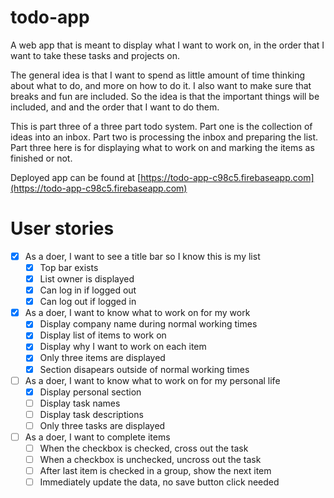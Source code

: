 # todo-app
A web app that is meant to display what I want to work on, in the order that I want to take these tasks and projects on.

The general idea is that I want to spend as little amount of time thinking about what to do, and more on how to do it. I also want to make sure that breaks and fun are included. So the idea is that the important things will be included, and and the order that I want to do them.

This is part three of a three part todo system. Part one is the collection of ideas into an inbox. Part two is processing the inbox and preparing the list. Part three here is for displaying what to work on and marking the items as finished or not.

Deployed app can be found at [https://todo-app-c98c5.firebaseapp.com](https://todo-app-c98c5.firebaseapp.com)

# User stories

* [x] As a doer, I want to see a title bar so I know this is my list
    * [x] Top bar exists
    * [x] List owner is displayed
    * [x] Can log in if logged out
    * [x] Can log out if logged in
* [x] As a doer, I want to know what to work on for my work
    * [x] Display company name during normal working times
    * [x] Display list of items to work on
    * [x] Display why I want to work on each item
    * [x] Only three items are displayed
    * [x] Section disapears outside of normal working times
* [ ] As a doer, I want to know what to work on for my personal life
    * [x] Display personal section
    * [ ] Display task names
    * [ ] Display task descriptions
    * [ ] Only three tasks are displayed
* [ ] As a doer, I want to complete items
    * [ ] When the checkbox is checked, cross out the task
    * [ ] When a checkbox is unchecked, uncross out the task
    * [ ] After last item is checked in a group, show the next item
    * [ ] Immediately update the data, no save button click needed